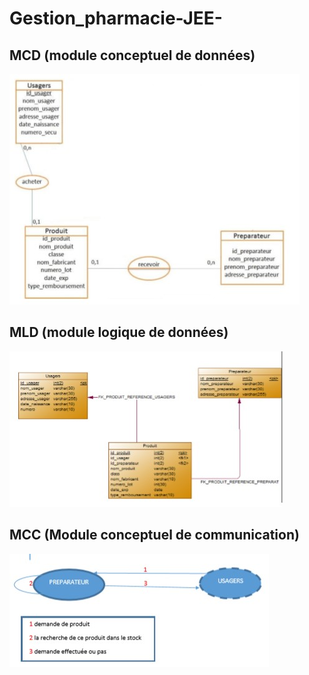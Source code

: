 # Gestion_pharmacie-JEE-

## MCD (module conceptuel de données)
<img src="IMG/MCD.jpg" alt="" style="text-align: center;"/>

## MLD (module logique de données)
<img src="IMG/MLD.jpg" alt="" style="text-align: center;"/>

## MCC (Module conceptuel de communication)
<img src="IMG/MCC.jpg" alt="" style="text-align: center;"/>
